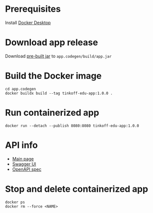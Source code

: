 Prerequisites
=============
Install [Docker Desktop](https://docs.docker.com/desktop/)

Download app release
====================
Download [pre-built jar](https://www.dropbox.com/s/g0er6zwnsycdrc5/app-dev.jar) to `app.codegen/build/app.jar`

Build the Docker image
======================
```shell
cd app.codegen
docker buildx build --tag tinkoff-edu-app:1.0.0 .
```

Run containerized app
=====================
```shell
docker run --detach --publish 8080:8080 tinkoff-edu-app:1.0.0
```

API info
========
- [Main page](http://localhost:8080)
- [Swagger UI](http://localhost:8080/admin/docs)
- [OpenAPI spec](http://localhost:8080/v3/api-docs/springdocDefault)

Stop and delete containerized app
=================================
```shell
docker ps
docker rm --force <NAME>
```
